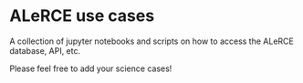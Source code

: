 # ALeRCE use cases

A collection of jupyter notebooks and scripts on how to access the ALeRCE database, API, etc.

Please feel free to add your science cases!
